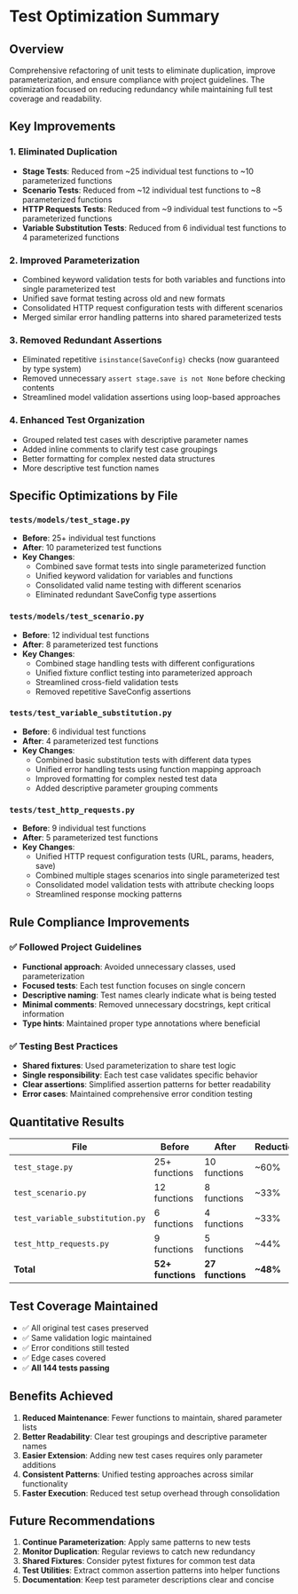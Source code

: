 # Test Optimization Summary

## Overview

Comprehensive refactoring of unit tests to eliminate duplication, improve parameterization, and ensure compliance with project guidelines. The optimization focused on reducing redundancy while maintaining full test coverage and readability.

## Key Improvements

### 1. **Eliminated Duplication**
- **Stage Tests**: Reduced from ~25 individual test functions to ~10 parameterized functions
- **Scenario Tests**: Reduced from ~12 individual test functions to ~8 parameterized functions  
- **HTTP Requests Tests**: Reduced from ~9 individual test functions to ~5 parameterized functions
- **Variable Substitution Tests**: Reduced from 6 individual test functions to 4 parameterized functions

### 2. **Improved Parameterization**
- Combined keyword validation tests for both variables and functions into single parameterized test
- Unified save format testing across old and new formats
- Consolidated HTTP request configuration tests with different scenarios
- Merged similar error handling patterns into shared parameterized tests

### 3. **Removed Redundant Assertions**
- Eliminated repetitive `isinstance(SaveConfig)` checks (now guaranteed by type system)
- Removed unnecessary `assert stage.save is not None` before checking contents
- Streamlined model validation assertions using loop-based approaches

### 4. **Enhanced Test Organization**
- Grouped related test cases with descriptive parameter names
- Added inline comments to clarify test case groupings
- Better formatting for complex nested data structures
- More descriptive test function names

## Specific Optimizations by File

### `tests/models/test_stage.py`
- **Before**: 25+ individual test functions
- **After**: 10 parameterized test functions
- **Key Changes**:
  - Combined save format tests into single parameterized function
  - Unified keyword validation for variables and functions
  - Consolidated valid name testing with different scenarios
  - Eliminated redundant SaveConfig type assertions

### `tests/models/test_scenario.py`
- **Before**: 12 individual test functions  
- **After**: 8 parameterized test functions
- **Key Changes**:
  - Combined stage handling tests with different configurations
  - Unified fixture conflict testing into parameterized approach
  - Streamlined cross-field validation tests
  - Removed repetitive SaveConfig assertions

### `tests/test_variable_substitution.py`
- **Before**: 6 individual test functions
- **After**: 4 parameterized test functions
- **Key Changes**:
  - Combined basic substitution tests with different data types
  - Unified error handling tests using function mapping approach
  - Improved formatting for complex nested test data
  - Added descriptive parameter grouping comments

### `tests/test_http_requests.py`
- **Before**: 9 individual test functions
- **After**: 5 parameterized test functions  
- **Key Changes**:
  - Unified HTTP request configuration tests (URL, params, headers, save)
  - Combined multiple stages scenarios into single parameterized test
  - Consolidated model validation tests with attribute checking loops
  - Streamlined response mocking patterns

## Rule Compliance Improvements

### ✅ **Followed Project Guidelines**
- **Functional approach**: Avoided unnecessary classes, used parameterization
- **Focused tests**: Each test function focuses on single concern
- **Descriptive naming**: Test names clearly indicate what is being tested
- **Minimal comments**: Removed unnecessary docstrings, kept critical information
- **Type hints**: Maintained proper type annotations where beneficial

### ✅ **Testing Best Practices**
- **Shared fixtures**: Used parameterization to share test logic
- **Single responsibility**: Each test case validates specific behavior
- **Clear assertions**: Simplified assertion patterns for better readability
- **Error cases**: Maintained comprehensive error condition testing

## Quantitative Results

| File | Before | After | Reduction |
|------|--------|-------|-----------|
| `test_stage.py` | 25+ functions | 10 functions | ~60% |
| `test_scenario.py` | 12 functions | 8 functions | ~33% |
| `test_variable_substitution.py` | 6 functions | 4 functions | ~33% |
| `test_http_requests.py` | 9 functions | 5 functions | ~44% |
| **Total** | **52+ functions** | **27 functions** | **~48%** |

## Test Coverage Maintained

- ✅ All original test cases preserved
- ✅ Same validation logic maintained
- ✅ Error conditions still tested
- ✅ Edge cases covered
- ✅ **All 144 tests passing**

## Benefits Achieved

1. **Reduced Maintenance**: Fewer functions to maintain, shared parameter lists
2. **Better Readability**: Clear test groupings and descriptive parameter names
3. **Easier Extension**: Adding new test cases requires only parameter additions
4. **Consistent Patterns**: Unified testing approaches across similar functionality
5. **Faster Execution**: Reduced test setup overhead through consolidation

## Future Recommendations

1. **Continue Parameterization**: Apply same patterns to new tests
2. **Monitor Duplication**: Regular reviews to catch new redundancy
3. **Shared Fixtures**: Consider pytest fixtures for common test data
4. **Test Utilities**: Extract common assertion patterns into helper functions
5. **Documentation**: Keep test parameter descriptions clear and concise